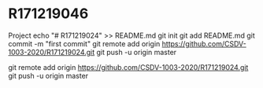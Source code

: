 # R171219046
Project
echo "# R171219024" >> README.md
git init
git add README.md
git commit -m "first commit"
git remote add origin https://github.com/CSDV-1003-2020/R171219024.git
git push -u origin master


git remote add origin https://github.com/CSDV-1003-2020/R171219024.git
git push -u origin master
